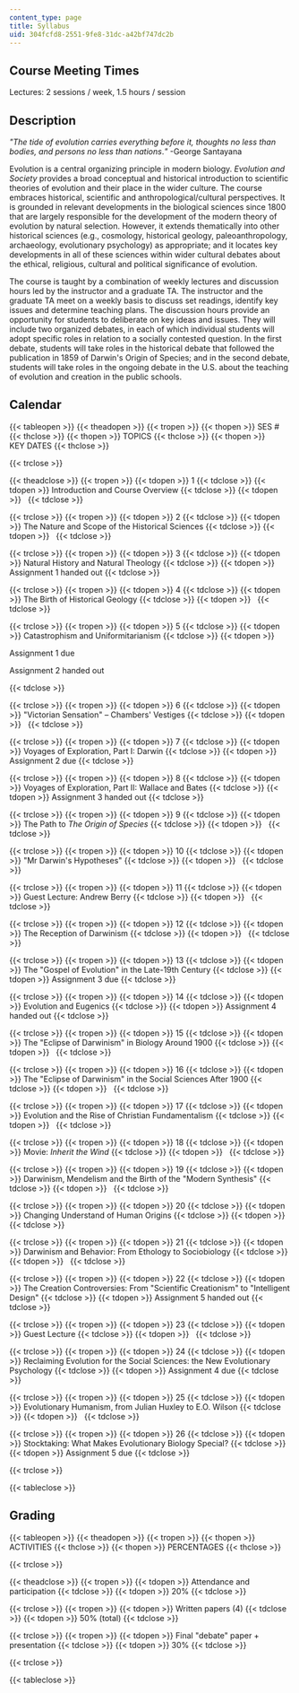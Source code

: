 ```yaml
---
content_type: page
title: Syllabus
uid: 304fcfd8-2551-9fe8-31dc-a42bf747dc2b
---
```


Course Meeting Times
--------------------

Lectures: 2 sessions / week, 1.5 hours / session

Description
-----------

_"The tide of evolution carries everything before it, thoughts no less than bodies, and persons no less than nations_._"_ -George Santayana

Evolution is a central organizing principle in modern biology. _Evolution and Society_ provides a broad conceptual and historical introduction to scientific theories of evolution and their place in the wider culture. The course embraces historical, scientific and anthropological/cultural perspectives. It is grounded in relevant developments in the biological sciences since 1800 that are largely responsible for the development of the modern theory of evolution by natural selection. However, it extends thematically into other historical sciences (e.g., cosmology, historical geology, paleoanthropology, archaeology, evolutionary psychology) as appropriate; and it locates key developments in all of these sciences within wider cultural debates about the ethical, religious, cultural and political significance of evolution.

The course is taught by a combination of weekly lectures and discussion hours led by the instructor and a graduate TA. The instructor and the graduate TA meet on a weekly basis to discuss set readings, identify key issues and determine teaching plans. The discussion hours provide an opportunity for students to deliberate on key ideas and issues. They will include two organized debates, in each of which individual students will adopt specific roles in relation to a socially contested question. In the first debate, students will take roles in the historical debate that followed the publication in 1859 of Darwin's Origin of Species; and in the second debate, students will take roles in the ongoing debate in the U.S. about the teaching of evolution and creation in the public schools.

Calendar
--------

{{< tableopen >}}
{{< theadopen >}}
{{< tropen >}}
{{< thopen >}}
SES #
{{< thclose >}}
{{< thopen >}}
TOPICS
{{< thclose >}}
{{< thopen >}}
KEY DATES
{{< thclose >}}

{{< trclose >}}

{{< theadclose >}}
{{< tropen >}}
{{< tdopen >}}
1
{{< tdclose >}}
{{< tdopen >}}
Introduction and Course Overview
{{< tdclose >}}
{{< tdopen >}}
 
{{< tdclose >}}

{{< trclose >}}
{{< tropen >}}
{{< tdopen >}}
2
{{< tdclose >}}
{{< tdopen >}}
The Nature and Scope of the Historical Sciences
{{< tdclose >}}
{{< tdopen >}}
 
{{< tdclose >}}

{{< trclose >}}
{{< tropen >}}
{{< tdopen >}}
3
{{< tdclose >}}
{{< tdopen >}}
Natural History and Natural Theology
{{< tdclose >}}
{{< tdopen >}}
Assignment 1 handed out
{{< tdclose >}}

{{< trclose >}}
{{< tropen >}}
{{< tdopen >}}
4
{{< tdclose >}}
{{< tdopen >}}
The Birth of Historical Geology
{{< tdclose >}}
{{< tdopen >}}
 
{{< tdclose >}}

{{< trclose >}}
{{< tropen >}}
{{< tdopen >}}
5
{{< tdclose >}}
{{< tdopen >}}
Catastrophism and Uniformitarianism
{{< tdclose >}}
{{< tdopen >}}


Assignment 1 due

Assignment 2 handed out


{{< tdclose >}}

{{< trclose >}}
{{< tropen >}}
{{< tdopen >}}
6
{{< tdclose >}}
{{< tdopen >}}
"Victorian Sensation" – Chambers' Vestiges
{{< tdclose >}}
{{< tdopen >}}
 
{{< tdclose >}}

{{< trclose >}}
{{< tropen >}}
{{< tdopen >}}
7
{{< tdclose >}}
{{< tdopen >}}
Voyages of Exploration, Part I: Darwin
{{< tdclose >}}
{{< tdopen >}}
Assignment 2 due
{{< tdclose >}}

{{< trclose >}}
{{< tropen >}}
{{< tdopen >}}
8
{{< tdclose >}}
{{< tdopen >}}
Voyages of Exploration, Part II: Wallace and Bates
{{< tdclose >}}
{{< tdopen >}}
Assignment 3 handed out
{{< tdclose >}}

{{< trclose >}}
{{< tropen >}}
{{< tdopen >}}
9
{{< tdclose >}}
{{< tdopen >}}
The Path to _The Origin of Species_
{{< tdclose >}}
{{< tdopen >}}
 
{{< tdclose >}}

{{< trclose >}}
{{< tropen >}}
{{< tdopen >}}
10
{{< tdclose >}}
{{< tdopen >}}
"Mr Darwin's Hypotheses"
{{< tdclose >}}
{{< tdopen >}}
 
{{< tdclose >}}

{{< trclose >}}
{{< tropen >}}
{{< tdopen >}}
11
{{< tdclose >}}
{{< tdopen >}}
Guest Lecture: Andrew Berry
{{< tdclose >}}
{{< tdopen >}}
 
{{< tdclose >}}

{{< trclose >}}
{{< tropen >}}
{{< tdopen >}}
12
{{< tdclose >}}
{{< tdopen >}}
The Reception of Darwinism
{{< tdclose >}}
{{< tdopen >}}
 
{{< tdclose >}}

{{< trclose >}}
{{< tropen >}}
{{< tdopen >}}
13
{{< tdclose >}}
{{< tdopen >}}
The "Gospel of Evolution" in the Late-19th Century
{{< tdclose >}}
{{< tdopen >}}
Assignment 3 due
{{< tdclose >}}

{{< trclose >}}
{{< tropen >}}
{{< tdopen >}}
14
{{< tdclose >}}
{{< tdopen >}}
Evolution and Eugenics
{{< tdclose >}}
{{< tdopen >}}
Assignment 4 handed out
{{< tdclose >}}

{{< trclose >}}
{{< tropen >}}
{{< tdopen >}}
15
{{< tdclose >}}
{{< tdopen >}}
The "Eclipse of Darwinism" in Biology Around 1900
{{< tdclose >}}
{{< tdopen >}}
 
{{< tdclose >}}

{{< trclose >}}
{{< tropen >}}
{{< tdopen >}}
16
{{< tdclose >}}
{{< tdopen >}}
The "Eclipse of Darwinism" in the Social Sciences After 1900
{{< tdclose >}}
{{< tdopen >}}
 
{{< tdclose >}}

{{< trclose >}}
{{< tropen >}}
{{< tdopen >}}
17
{{< tdclose >}}
{{< tdopen >}}
Evolution and the Rise of Christian Fundamentalism
{{< tdclose >}}
{{< tdopen >}}
 
{{< tdclose >}}

{{< trclose >}}
{{< tropen >}}
{{< tdopen >}}
18
{{< tdclose >}}
{{< tdopen >}}
Movie: _Inherit the Wind_
{{< tdclose >}}
{{< tdopen >}}
 
{{< tdclose >}}

{{< trclose >}}
{{< tropen >}}
{{< tdopen >}}
19
{{< tdclose >}}
{{< tdopen >}}
Darwinism, Mendelism and the Birth of the "Modern Synthesis"
{{< tdclose >}}
{{< tdopen >}}
 
{{< tdclose >}}

{{< trclose >}}
{{< tropen >}}
{{< tdopen >}}
20
{{< tdclose >}}
{{< tdopen >}}
Changing Understand of Human Origins
{{< tdclose >}}
{{< tdopen >}}
 
{{< tdclose >}}

{{< trclose >}}
{{< tropen >}}
{{< tdopen >}}
21
{{< tdclose >}}
{{< tdopen >}}
Darwinism and Behavior: From Ethology to Sociobiology
{{< tdclose >}}
{{< tdopen >}}
 
{{< tdclose >}}

{{< trclose >}}
{{< tropen >}}
{{< tdopen >}}
22
{{< tdclose >}}
{{< tdopen >}}
The Creation Controversies: From "Scientific Creationism" to "Intelligent Design"
{{< tdclose >}}
{{< tdopen >}}
Assignment 5 handed out
{{< tdclose >}}

{{< trclose >}}
{{< tropen >}}
{{< tdopen >}}
23
{{< tdclose >}}
{{< tdopen >}}
Guest Lecture
{{< tdclose >}}
{{< tdopen >}}
 
{{< tdclose >}}

{{< trclose >}}
{{< tropen >}}
{{< tdopen >}}
24
{{< tdclose >}}
{{< tdopen >}}
Reclaiming Evolution for the Social Sciences: the New Evolutionary Psychology
{{< tdclose >}}
{{< tdopen >}}
Assignment 4 due
{{< tdclose >}}

{{< trclose >}}
{{< tropen >}}
{{< tdopen >}}
25
{{< tdclose >}}
{{< tdopen >}}
Evolutionary Humanism, from Julian Huxley to E.O. Wilson
{{< tdclose >}}
{{< tdopen >}}
 
{{< tdclose >}}

{{< trclose >}}
{{< tropen >}}
{{< tdopen >}}
26
{{< tdclose >}}
{{< tdopen >}}
Stocktaking: What Makes Evolutionary Biology Special?
{{< tdclose >}}
{{< tdopen >}}
Assignment 5 due
{{< tdclose >}}

{{< trclose >}}

{{< tableclose >}}

Grading
-------

{{< tableopen >}}
{{< theadopen >}}
{{< tropen >}}
{{< thopen >}}
ACTIVITIES
{{< thclose >}}
{{< thopen >}}
PERCENTAGES
{{< thclose >}}

{{< trclose >}}

{{< theadclose >}}
{{< tropen >}}
{{< tdopen >}}
Attendance and participation
{{< tdclose >}}
{{< tdopen >}}
20%
{{< tdclose >}}

{{< trclose >}}
{{< tropen >}}
{{< tdopen >}}
Written papers (4)
{{< tdclose >}}
{{< tdopen >}}
50% (total)
{{< tdclose >}}

{{< trclose >}}
{{< tropen >}}
{{< tdopen >}}
Final "debate" paper + presentation
{{< tdclose >}}
{{< tdopen >}}
30%
{{< tdclose >}}

{{< trclose >}}

{{< tableclose >}}